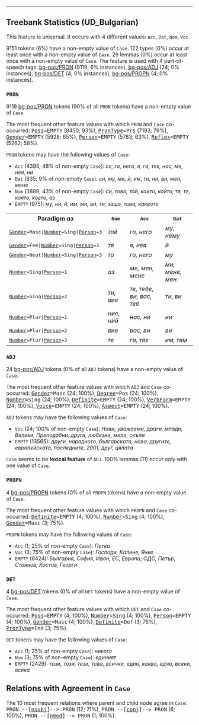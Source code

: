 

--------------------------------------------------------------------------------

## Treebank Statistics (UD_Bulgarian)

This feature is universal.
It occurs with 4 different values: `Acc`, `Dat`, `Nom`, `Voc`.

9151 tokens (6%) have a non-empty value of `Case`.
122 types (0%) occur at least once with a non-empty value of `Case`.
29 lemmas (0%) occur at least once with a non-empty value of `Case`.
The feature is used with 4 part-of-speech tags: [bg-pos/PRON]() (9119; 6% instances), [bg-pos/ADJ]() (24; 0% instances), [bg-pos/DET]() (4; 0% instances), [bg-pos/PROPN]() (4; 0% instances).

### `PRON`

9119 [bg-pos/PRON]() tokens (90% of all `PRON` tokens) have a non-empty value of `Case`.

The most frequent other feature values with which `PRON` and `Case` co-occurred: <tt><a href="Poss.html">Poss</a>=EMPTY</tt> (8450; 93%), <tt><a href="PronType.html">PronType</a>=Prs</tt> (7193; 79%), <tt><a href="Gender.html">Gender</a>=EMPTY</tt> (5928; 65%), <tt><a href="Person.html">Person</a>=EMPTY</tt> (5783; 63%), <tt><a href="Reflex.html">Reflex</a>=EMPTY</tt> (5262; 58%).

`PRON` tokens may have the following values of `Case`:

* `Acc` (4395; 48% of non-empty `Case`): <em>се, го, него, я, ги, тях, нас, ме, нея, ни</em>
* `Dat` (835; 9% of non-empty `Case`): <em>си, му, ми, й, им, ти, ни, ви, мен, мене</em>
* `Nom` (3889; 43% of non-empty `Case`): <em>си, това, той, които, който, тя, те, която, което, аз</em>
* `EMPTY` (975): <em>му, ни, й, им, ми, ви, ти, защо, това, каквото</em>

<table>
  <tr><th>Paradigm <i>аз</i></th><th><tt>Nom</tt></th><th><tt>Acc</tt></th><th><tt>Dat</tt></th></tr>
  <tr><td><tt><a href="Gender.html">Gender</a>=Masc|<a href="Number.html">Number</a>=Sing|<a href="Person.html">Person</a>=3</tt></td><td><em>той</em></td><td><em>го, него</em></td><td><em>му, нему</em></td></tr>
  <tr><td><tt><a href="Gender.html">Gender</a>=Fem|<a href="Number.html">Number</a>=Sing|<a href="Person.html">Person</a>=3</tt></td><td><em>тя</em></td><td><em>я, нея</em></td><td><em>й</em></td></tr>
  <tr><td><tt><a href="Gender.html">Gender</a>=Neut|<a href="Number.html">Number</a>=Sing|<a href="Person.html">Person</a>=3</tt></td><td><em>то</em></td><td><em>го, него</em></td><td><em>му</em></td></tr>
  <tr><td><tt><a href="Number.html">Number</a>=Sing|<a href="Person.html">Person</a>=1</tt></td><td><em>аз</em></td><td><em>ме, мен, мене</em></td><td><em>ми, мене, мен</em></td></tr>
  <tr><td><tt><a href="Number.html">Number</a>=Sing|<a href="Person.html">Person</a>=2</tt></td><td><em>ти, вие</em></td><td><em>те, тебе, ви, вас, теб</em></td><td><em>ти, ви</em></td></tr>
  <tr><td><tt><a href="Number.html">Number</a>=Plur|<a href="Person.html">Person</a>=1</tt></td><td><em>ние, ний</em></td><td><em>нас, ни</em></td><td><em>ни</em></td></tr>
  <tr><td><tt><a href="Number.html">Number</a>=Plur|<a href="Person.html">Person</a>=2</tt></td><td><em>вие</em></td><td><em>вас, ви</em></td><td><em>ви</em></td></tr>
  <tr><td><tt><a href="Number.html">Number</a>=Plur|<a href="Person.html">Person</a>=3</tt></td><td><em>те</em></td><td><em>ги, тях</em></td><td><em>им, тям</em></td></tr>
</table>

### `ADJ`

24 [bg-pos/ADJ]() tokens (0% of all `ADJ` tokens) have a non-empty value of `Case`.

The most frequent other feature values with which `ADJ` and `Case` co-occurred: <tt><a href="Gender.html">Gender</a>=Masc</tt> (24; 100%), <tt><a href="Degree.html">Degree</a>=Pos</tt> (24; 100%), <tt><a href="Number.html">Number</a>=Sing</tt> (24; 100%), <tt><a href="Definite.html">Definite</a>=EMPTY</tt> (24; 100%), <tt><a href="VerbForm.html">VerbForm</a>=EMPTY</tt> (24; 100%), <tt><a href="Voice.html">Voice</a>=EMPTY</tt> (24; 100%), <tt><a href="Aspect.html">Aspect</a>=EMPTY</tt> (24; 100%).

`ADJ` tokens may have the following values of `Case`:

* `Voc` (24; 100% of non-empty `Case`): <em>Нови, уважаеми, драги, млади, Велики, Преподобни, други, любезни, мили, скъпи</em>
* `EMPTY` (13565): <em>други, народното, българската, нова, другите, европейската, последните, 2001, друг, цялата</em>

`Case` seems to be **lexical feature** of `ADJ`. 100% lemmas (11) occur only with one value of `Case`.

### `PROPN`

4 [bg-pos/PROPN]() tokens (0% of all `PROPN` tokens) have a non-empty value of `Case`.

The most frequent other feature values with which `PROPN` and `Case` co-occurred: <tt><a href="Definite.html">Definite</a>=EMPTY</tt> (4; 100%), <tt><a href="Number.html">Number</a>=Sing</tt> (4; 100%), <tt><a href="Gender.html">Gender</a>=Masc</tt> (3; 75%).

`PROPN` tokens may have the following values of `Case`:

* `Acc` (1; 25% of non-empty `Case`): <em>Петка</em>
* `Voc` (3; 75% of non-empty `Case`): <em>Господи, Калине, Янке</em>
* `EMPTY` (8424): <em>България, София, Иван, ЕС, Европа, СДС, Петър, Стоянов, Костов, Георги</em>

### `DET`

4 [bg-pos/DET]() tokens (0% of all `DET` tokens) have a non-empty value of `Case`.

The most frequent other feature values with which `DET` and `Case` co-occurred: <tt><a href="Poss.html">Poss</a>=EMPTY</tt> (4; 100%), <tt><a href="Number.html">Number</a>=Sing</tt> (4; 100%), <tt><a href="Person.html">Person</a>=EMPTY</tt> (4; 100%), <tt><a href="Gender.html">Gender</a>=Masc</tt> (4; 100%), <tt><a href="Definite.html">Definite</a>=Def</tt> (3; 75%), <tt><a href="PronType.html">PronType</a>=Ind</tt> (3; 75%).

`DET` tokens may have the following values of `Case`:

* `Acc` (1; 25% of non-empty `Case`): <em>никого</em>
* `Nom` (3; 75% of non-empty `Case`): <em>единият</em>
* `EMPTY` (2429): <em>тази, този, тези, това, всички, един, какво, една, всеки, всяка</em>

## Relations with Agreement in `Case`

The 10 most frequent relations where parent and child node agree in `Case`:
<tt>PRON --[<a href="../dep/nsubj.html">nsubj</a>]--> PRON</tt> (12; 71%),
<tt>PRON --[<a href="../dep/conj.html">conj</a>]--> PRON</tt> (6; 100%),
<tt>PRON --[<a href="../dep/nmod.html">nmod</a>]--> PRON</tt> (1; 100%).

